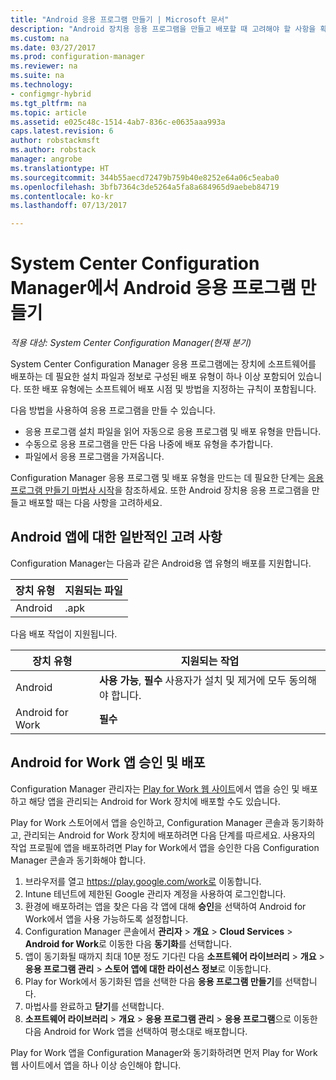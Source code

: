 ```yaml
---
title: "Android 응용 프로그램 만들기 | Microsoft 문서"
description: "Android 장치용 응용 프로그램을 만들고 배포할 때 고려해야 할 사항을 확인합니다."
ms.custom: na
ms.date: 03/27/2017
ms.prod: configuration-manager
ms.reviewer: na
ms.suite: na
ms.technology:
- configmgr-hybrid
ms.tgt_pltfrm: na
ms.topic: article
ms.assetid: e025c48c-1514-4ab7-836c-e0635aaa993a
caps.latest.revision: 6
author: robstackmsft
ms.author: robstack
manager: angrobe
ms.translationtype: HT
ms.sourcegitcommit: 344b55aecd72479b759b40e8252e64a06c5eaba0
ms.openlocfilehash: 3bfb7364c3de5264a5fa8a684965d9aebeb84719
ms.contentlocale: ko-kr
ms.lasthandoff: 07/13/2017

---
```

# System Center Configuration Manager에서 Android 응용 프로그램 만들기
<a id="create-android-applications-with-system-center-configuration-manager" class="xliff"></a>

*적용 대상: System Center Configuration Manager(현재 분기)*

System Center Configuration Manager 응용 프로그램에는 장치에 소프트웨어를 배포하는 데 필요한 설치 파일과 정보로 구성된 배포 유형이 하나 이상 포함되어 있습니다. 또한 배포 유형에는 소프트웨어 배포 시점 및 방법을 지정하는 규칙이 포함됩니다.  

 다음 방법을 사용하여 응용 프로그램을 만들 수 있습니다.  

-   응용 프로그램 설치 파일을 읽어 자동으로 응용 프로그램 및 배포 유형을 만듭니다.  
-   수동으로 응용 프로그램을 만든 다음 나중에 배포 유형을 추가합니다.  
-   파일에서 응용 프로그램을 가져옵니다.  

Configuration Manager 응용 프로그램 및 배포 유형을 만드는 데 필요한 단계는 [응용 프로그램 만들기 마법사 시작](../../apps/deploy-use/create-applications.md#start-the-create-application-wizard)을 참조하세요. 또한 Android 장치용 응용 프로그램을 만들고 배포할 때는 다음 사항을 고려하세요.  

## Android 앱에 대한 일반적인 고려 사항
<a id="general-considerations-for-android-apps" class="xliff"></a>

Configuration Manager는 다음과 같은 Android용 앱 유형의 배포를 지원합니다.

|장치 유형|지원되는 파일|
|-|-|
|Android|.apk|

다음 배포 작업이 지원됩니다.

|장치 유형|지원되는 작업|
|-|-|
|Android|**사용 가능**, **필수** 사용자가 설치 및 제거에 모두 동의해야 합니다.|
|Android for Work | **필수** |

## Android for Work 앱 승인 및 배포
<a id="approve-and-deploy-android-for-work-apps" class="xliff"></a>
Configuration Manager 관리자는 [Play for Work 웹 사이트](https://play.google.com/work)에서 앱을 승인 및 배포하고 해당 앱을 관리되는 Android for Work 장치에 배포할 수도 있습니다.

Play for Work 스토어에서 앱을 승인하고, Configuration Manager 콘솔과 동기화하고, 관리되는 Android for Work 장치에 배포하려면 다음 단계를 따르세요. 사용자의 작업 프로필에 앱을 배포하려면 Play for Work에서 앱을 승인한 다음 Configuration Manager 콘솔과 동기화해야 합니다.

1. 브라우저를 열고 https://play.google.com/work로 이동합니다.
2. Intune 테넌트에 제한된 Google 관리자 계정을 사용하여 로그인합니다.
3. 환경에 배포하려는 앱을 찾은 다음 각 앱에 대해 **승인**을 선택하여 Android for Work에서 앱을 사용 가능하도록 설정합니다.
4. Configuration Manager 콘솔에서 **관리자** > **개요** > **Cloud Services** > **Android for Work**로 이동한 다음 **동기화**를 선택합니다.
5. 앱이 동기화될 때까지 최대 10분 정도 기다린 다음 **소프트웨어 라이브러리** > **개요** > **응용 프로그램 관리** > **스토어 앱에 대한 라이선스 정보**로 이동합니다.
6. Play for Work에서 동기화된 앱을 선택한 다음 **응용 프로그램 만들기**를 선택합니다.
7. 마법사를 완료하고 **닫기**를 선택합니다.
8. **소프트웨어 라이브러리** > **개요** > **응용 프로그램 관리** > **응용 프로그램**으로 이동한 다음 Android for Work 앱을 선택하여 평소대로 배포합니다.

Play for Work 앱을 Configuration Manager와 동기화하려면 먼저 Play for Work 웹 사이트에서 앱을 하나 이상 승인해야 합니다.

